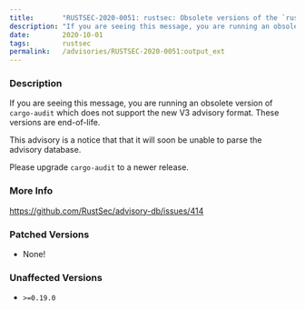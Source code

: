 ```yaml
---
title:       "RUSTSEC-2020-0051: rustsec: Obsolete versions of the `rustsec` crate do not support the new V3 advisory format"
description: "If you are seeing this message, you are running an obsolete version of cargoaudit which does not support the new V3 advisory format. These versions are endoflife. This advisory is a notice that that it will soon be unable to parse the advisory database. Please upgrade cargoaudit to a newer release."
date:        2020-10-01
tags:        rustsec
permalink:   /advisories/RUSTSEC-2020-0051:output_ext
---
```


### Description

If you are seeing this message, you are running an obsolete version of
`cargo-audit` which does not support the new V3 advisory format.
These versions are end-of-life.

This advisory is a notice that that it will soon be unable to parse the
advisory database.

Please upgrade `cargo-audit` to a newer release.

### More Info

<https://github.com/RustSec/advisory-db/issues/414>

### Patched Versions

- None!


### Unaffected Versions

- `>=0.19.0`
